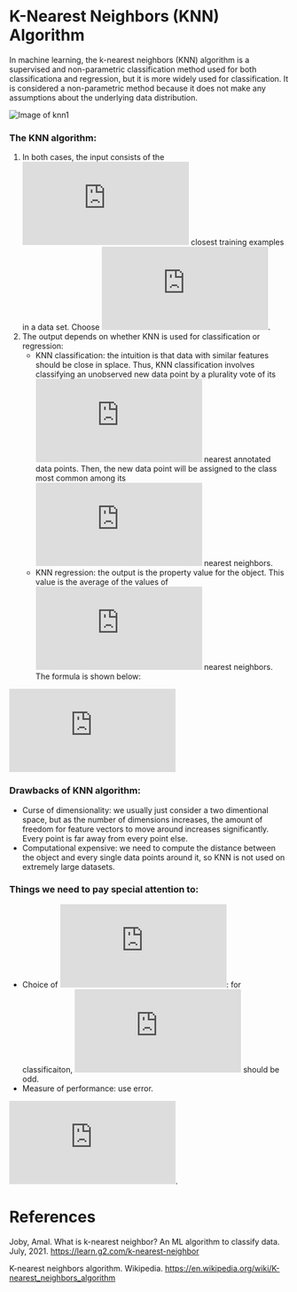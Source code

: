 # K-Nearest Neighbors (KNN) Algorithm

In machine learning, the k-nearest neighbors (KNN) algorithm is a supervised and non-parametric classification method used for both classificationa and regression, but it is more widely used for classification. It is considered a non-parametric method because it does not make any assumptions about the underlying data distribution.

![Image of knn1](https://miro.medium.com/max/600/0*OltO4Txr-D0lPWNL.png)


### The KNN algorithm:
1. In both cases, the input consists of the ![](https://latex.codecogs.com/svg.latex?k) closest training examples in a data set. Choose ![](https://latex.codecogs.com/svg.latex?k%20%5Cin%20Z%5E%7B&plus;%7D).
2. The output depends on whether KNN is used for classification or regression:
   - KNN classification: the intuition is that data with similar features should be close in splace. Thus, KNN classification involves classifying an unobserved new data point by a plurality vote of its ![](https://latex.codecogs.com/svg.latex?k) nearest annotated data points. Then, the new data point will be assigned to the class most common among its ![](https://latex.codecogs.com/svg.latex?k) nearest neighbors.
   - KNN regression: the output is the property value for the object. This value is the average of the values of ![](https://latex.codecogs.com/svg.latex?k) nearest neighbors. The formula is shown below:

![](https://latex.codecogs.com/svg.latex?d%28p%2C%20q%29%20%3D%20%5Csqrt%7B%28p_1%20-%20q_1%29%5E2%20&plus;%20%28p_2%20-%20q_2%29%5E2%7D)


### Drawbacks of KNN algorithm:
- Curse of dimensionality: we usually just consider a two dimentional space, but as the number of dimensions increases, the amount of freedom for feature vectors to move around increases significantly. Every point is far away from every point else.
- Computational expensive: we need to compute the distance between the object and every single data points around it, so KNN is not used on extremely large datasets.


### Things we need to pay special attention to:
- Choice of ![](https://latex.codecogs.com/svg.latex?k): for classificaiton, ![](https://latex.codecogs.com/svg.latex?k) should be odd.
- Measure of performance: use error.

![](https://latex.codecogs.com/svg.latex?E%20%3D%20%5Cfrac%7B1%7D%7BM%7D%5Csum_%7Bi%20%3D%201%7D%5E%7BM%7D%20%28y_i%20%5Cneq%20%5Ctilde%7By_i%7D%29).

# References

Joby, Amal. What is k-nearest neighbor? An ML algorithm to classify data. July, 2021. https://learn.g2.com/k-nearest-neighbor

K-nearest neighbors algorithm. Wikipedia. https://en.wikipedia.org/wiki/K-nearest_neighbors_algorithm
